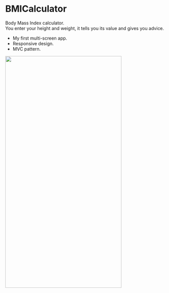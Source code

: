 # BMICalculator
Body Mass Index calculator. </br>
You enter your height and weight, it tells you its value and gives you advice.

- My first multi-screen app.
- Responsive design.
- MVC pattern.

<img src="https://github.com/omerbozbulut/BMICalculator/blob/main/gif/BMICAL.gif" width="366" height="730">
